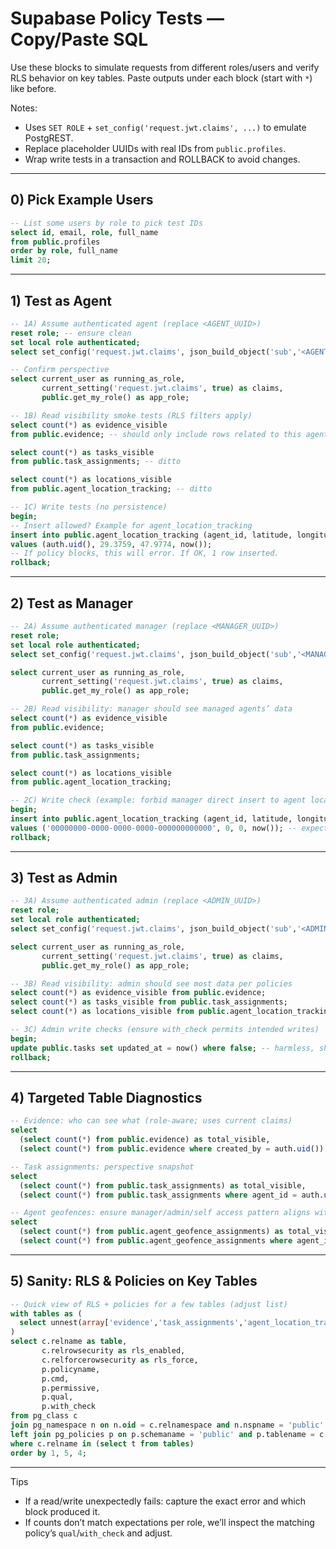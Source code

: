 # Supabase Policy Tests — Copy/Paste SQL

Use these blocks to simulate requests from different roles/users and verify RLS behavior on key tables. Paste outputs under each block (start with `*`) like before.

Notes:
- Uses `SET ROLE` + `set_config('request.jwt.claims', ...)` to emulate PostgREST.
- Replace placeholder UUIDs with real IDs from `public.profiles`.
- Wrap write tests in a transaction and ROLLBACK to avoid changes.

---

## 0) Pick Example Users

```sql
-- List some users by role to pick test IDs
select id, email, role, full_name
from public.profiles
order by role, full_name
limit 20;
```

---

## 1) Test as Agent

```sql
-- 1A) Assume authenticated agent (replace <AGENT_UUID>)
reset role; -- ensure clean
set local role authenticated;
select set_config('request.jwt.claims', json_build_object('sub','<AGENT_UUID>')::text, true);

-- Confirm perspective
select current_user as running_as_role,
       current_setting('request.jwt.claims', true) as claims,
       public.get_my_role() as app_role;
```

```sql
-- 1B) Read visibility smoke tests (RLS filters apply)
select count(*) as evidence_visible
from public.evidence; -- should only include rows related to this agent

select count(*) as tasks_visible
from public.task_assignments; -- ditto

select count(*) as locations_visible
from public.agent_location_tracking; -- ditto
```

```sql
-- 1C) Write tests (no persistence)
begin;
-- Insert allowed? Example for agent_location_tracking
insert into public.agent_location_tracking (agent_id, latitude, longitude, recorded_at)
values (auth.uid(), 29.3759, 47.9774, now());
-- If policy blocks, this will error. If OK, 1 row inserted.
rollback;
```

---

## 2) Test as Manager

```sql
-- 2A) Assume authenticated manager (replace <MANAGER_UUID>)
reset role;
set local role authenticated;
select set_config('request.jwt.claims', json_build_object('sub','<MANAGER_UUID>')::text, true);

select current_user as running_as_role,
       current_setting('request.jwt.claims', true) as claims,
       public.get_my_role() as app_role;
```

```sql
-- 2B) Read visibility: manager should see managed agents’ data
select count(*) as evidence_visible
from public.evidence;

select count(*) as tasks_visible
from public.task_assignments;

select count(*) as locations_visible
from public.agent_location_tracking;
```

```sql
-- 2C) Write check (example: forbid manager direct insert to agent locations?)
begin;
insert into public.agent_location_tracking (agent_id, latitude, longitude, recorded_at)
values ('00000000-0000-0000-0000-000000000000', 0, 0, now()); -- expect policy to reject
rollback;
```

---

## 3) Test as Admin

```sql
-- 3A) Assume authenticated admin (replace <ADMIN_UUID>)
reset role;
set local role authenticated;
select set_config('request.jwt.claims', json_build_object('sub','<ADMIN_UUID>')::text, true);

select current_user as running_as_role,
       current_setting('request.jwt.claims', true) as claims,
       public.get_my_role() as app_role;
```

```sql
-- 3B) Read visibility: admin should see most data per policies
select count(*) as evidence_visible from public.evidence;
select count(*) as tasks_visible from public.task_assignments;
select count(*) as locations_visible from public.agent_location_tracking;
```

```sql
-- 3C) Admin write checks (ensure with_check permits intended writes)
begin;
update public.tasks set updated_at = now() where false; -- harmless, should be permitted/blocked per policy
rollback;
```

---

## 4) Targeted Table Diagnostics

```sql
-- Evidence: who can see what (role-aware; uses current claims)
select
  (select count(*) from public.evidence) as total_visible,
  (select count(*) from public.evidence where created_by = auth.uid()) as mine_visible;
```

```sql
-- Task assignments: perspective snapshot
select
  (select count(*) from public.task_assignments) as total_visible,
  (select count(*) from public.task_assignments where agent_id = auth.uid()) as mine_visible;
```

```sql
-- Agent geofences: ensure manager/admin/self access pattern aligns with policy text
select
  (select count(*) from public.agent_geofence_assignments) as total_visible,
  (select count(*) from public.agent_geofence_assignments where agent_id = auth.uid()) as mine_visible;
```

---

## 5) Sanity: RLS & Policies on Key Tables

```sql
-- Quick view of RLS + policies for a few tables (adjust list)
with tables as (
  select unnest(array['evidence','task_assignments','agent_location_tracking','agent_geofence_assignments']) as t
)
select c.relname as table,
       c.relrowsecurity as rls_enabled,
       c.relforcerowsecurity as rls_force,
       p.policyname,
       p.cmd,
       p.permissive,
       p.qual,
       p.with_check
from pg_class c
join pg_namespace n on n.oid = c.relnamespace and n.nspname = 'public'
left join pg_policies p on p.schemaname = 'public' and p.tablename = c.relname
where c.relname in (select t from tables)
order by 1, 5, 4;
```

---

Tips
- If a read/write unexpectedly fails: capture the exact error and which block produced it.
- If counts don’t match expectations per role, we’ll inspect the matching policy’s `qual`/`with_check` and adjust.
